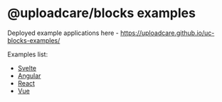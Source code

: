 # @uploadcare/blocks examples

Deployed example applications here - https://uploadcare.github.io/uc-blocks-examples/

Examples list:

* [Svelte](./examples/svelte-uploader/)
* [Angular](./examples/angular-uploader/)
* [React](./examples/react-uploader/)
* [Vue](./examples/vue-uploader/)
